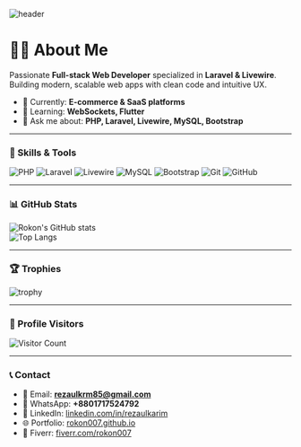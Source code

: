 ![header](https://capsule-render.vercel.app/api?type=waving&color=gradient&height=200&section=header&text=Hi%20👋,%20I'm%20Rokon007%20|%20Full-stack%20Developer&fontSize=28&fontColor=fff&animation=fadeIn&fontAlignY=35)

# 👨‍💻 About Me
Passionate **Full-stack Web Developer** specialized in **Laravel & Livewire**. Building modern, scalable web apps with clean code and intuitive UX.

- 🔭 Currently: **E-commerce & SaaS platforms**  
- 🌱 Learning: **WebSockets, Flutter**  
- 💬 Ask me about: **PHP, Laravel, Livewire, MySQL, Bootstrap**  

---

### 🚀 Skills & Tools
![PHP](https://img.shields.io/badge/PHP-777BB4?style=for-the-badge&logo=php&logoColor=white)
![Laravel](https://img.shields.io/badge/Laravel-FF2D20?style=for-the-badge&logo=laravel&logoColor=white)
![Livewire](https://img.shields.io/badge/Livewire-4E56A6?style=for-the-badge&logo=laravel&logoColor=white)
![MySQL](https://img.shields.io/badge/MySQL-005C84?style=for-the-badge&logo=mysql&logoColor=white)
![Bootstrap](https://img.shields.io/badge/Bootstrap-563D7C?style=for-the-badge&logo=bootstrap&logoColor=white)
![Git](https://img.shields.io/badge/Git-F05033?style=for-the-badge&logo=git&logoColor=white)
![GitHub](https://img.shields.io/badge/GitHub-181717?style=for-the-badge&logo=github&logoColor=white)

---

### 📊 GitHub Stats
![Rokon's GitHub stats](https://github-readme-stats.vercel.app/api?username=rokon007&show_icons=true&theme=radical)  
![Top Langs](https://github-readme-stats.vercel.app/api/top-langs/?username=rokon007&layout=compact&theme=radical)  

---

### 🏆 Trophies
![trophy](https://github-profile-trophy.vercel.app/?username=rokon007&theme=radical&no-frame=true&margin-w=10)

---

### 👀 Profile Visitors
![Visitor Count](https://komarev.com/ghpvc/?username=rokon007&label=Profile%20Views&color=blue&style=flat)

---

### 📞 Contact
- 📧 Email: **rezaulkrm85@gmail.com**  
- 💬 WhatsApp: **+8801717524792**  
- 💼 LinkedIn: [linkedin.com/in/rezaulkarim](https://linkedin.com/in/rezaul-karim-sarker-5826a229)  
- 🌐 Portfolio: [rokon007.github.io](https://rokon007.github.io)  
- 🎯 Fiverr: [fiverr.com/rokon007](https://fiverr.com/rokon007)
